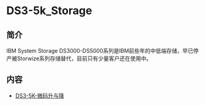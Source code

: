 # DS3-5k_Storage

## 简介
IBM System Storage DS3000-DS5000系列是IBM前些年的中低端存储，早已停产被Storwize系列存储替代，目前只有少量客户还在使用中。

## 内容
- [DS3-5K-微码升与降]()
